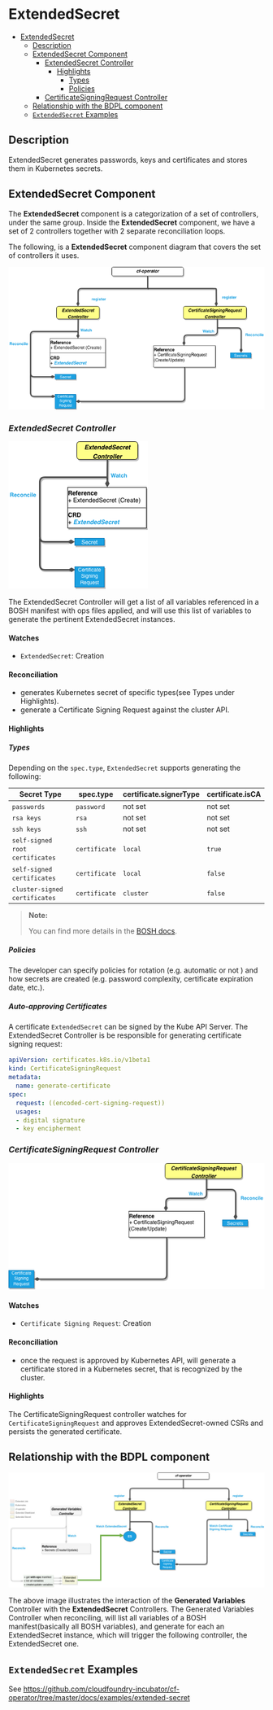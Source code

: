 # ExtendedSecret

- [ExtendedSecret](#extendedsecret)
  - [Description](#description)
  - [ExtendedSecret Component](#extendedsecret-component)
    - [ExtendedSecret Controller](#extendedsecret-controller)
      - [Highlights](#highlights)
        - [Types](#highlights)
        - [Policies](#policies)
    - [CertificateSigningRequest Controller](#certificatesigningrequest-controller)
  - [Relationship with the BDPL component](#relationship-with-the-bdpl-component)
  - [`ExtendedSecret` Examples](#extendedsecret-examples)

## Description

ExtendedSecret generates passwords, keys and certificates and stores them in Kubernetes secrets.

## ExtendedSecret Component

The **ExtendedSecret** component is a categorization of a set of controllers, under the same group. Inside the **ExtendedSecret** component, we have a set of 2 controllers together with 2 separate reconciliation loops.

The following, is a **ExtendedSecret** component diagram that covers the set of controllers it uses.

![esec-component-flow](quarks_eseccomponent_flow.png)

### **_ExtendedSecret Controller_**

![esec-controller-flow](quarks_eseccontroller_flow.png)

The ExtendedSecret Controller will get a list of all variables referenced in a BOSH manifest with ops files applied, and will use this list of variables to generate the pertinent ExtendedSecret instances.

#### Watches

- `ExtendedSecret`: Creation

#### Reconciliation

- generates Kubernetes secret of specific types(see Types under Highlights).
- generate a Certificate Signing Request against the cluster API.

#### Highlights

##### Types

Depending on the `spec.type`, `ExtendedSecret` supports generating the following:

| Secret Type                     | spec.type     | certificate.signerType | certificate.isCA    |
| ------------------------------- | ------------- | ---------------------- | ------------------- |
| `passwords`                     | `password`    | not set                | not set             |
| `rsa keys`                      | `rsa`         | not set                | not set             |
| `ssh keys`                      | `ssh`         | not set                | not set             |
| `self-signed root certificates` | `certificate` | `local`                | `true`              |
| `self-signed certificates`      | `certificate` | `local`                | `false`             |
| `cluster-signed certificates`   | `certificate` | `cluster`              | `false`             |

> **Note:**
>
> You can find more details in the [BOSH docs](https://bosh.io/docs/variable-types).

##### Policies

The developer can specify policies for rotation (e.g. automatic or not ) and how secrets are created (e.g. password complexity, certificate expiration date, etc.).

##### Auto-approving Certificates

A certificate `ExtendedSecret` can be signed by the Kube API Server. The ExtendedSecret Controller is be responsible for generating certificate signing request:

```yaml
apiVersion: certificates.k8s.io/v1beta1
kind: CertificateSigningRequest
metadata:
  name: generate-certificate
spec:
  request: ((encoded-cert-signing-request))
  usages:
  - digital signature
  - key encipherment
```

### **_CertificateSigningRequest Controller_**

![certsr-controller-flow](quarks_certsrcontroller_flow.png)

#### Watches

- `Certificate Signing Request`: Creation

#### Reconciliation

- once the request is approved by Kubernetes API, will generate a certificate stored in a Kubernetes secret, that is recognized by the cluster.

#### Highlights

The CertificateSigningRequest controller watches for `CertificateSigningRequest` and approves ExtendedSecret-owned CSRs and persists the generated certificate.

## Relationship with the BDPL component

![bdpl-ejob-relationship](quarks_gvc_and_esec_flow.png)

The above image illustrates the interaction of the **Generated Variables** Controller with the **ExtendedSecret** Controllers. The Generated Variables Controller when reconciling, will list all variables of a BOSH manifest(basically all BOSH variables), and generate for each an ExtendedSecret instance, which will trigger the following controller, the ExtendedSecret one.

## `ExtendedSecret` Examples

See https://github.com/cloudfoundry-incubator/cf-operator/tree/master/docs/examples/extended-secret
